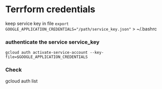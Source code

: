# Terrform credentials 

keep  service key in file
```export GOOGLE_APPLICATION_CREDENTIALS="/path/service_key.json"``` > ~/.bashrc

### authenticate the service service_key
```
gcloud auth activate-service-account --key-file=$GOOGLE_APPLICATION_CREDENTIALS

```

### Check

gcloud auth list